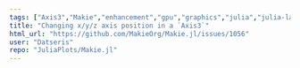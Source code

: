 ```yaml
---
tags: ["Axis3","Makie","enhancement","gpu","graphics","julia","julia-language","plotting","visualization"]
title: "Changing x/y/z axis position in a `Axis3`"
html_url: "https://github.com/MakieOrg/Makie.jl/issues/1056"
user: "Datseris"
repo: "JuliaPlots/Makie.jl"
---
```


